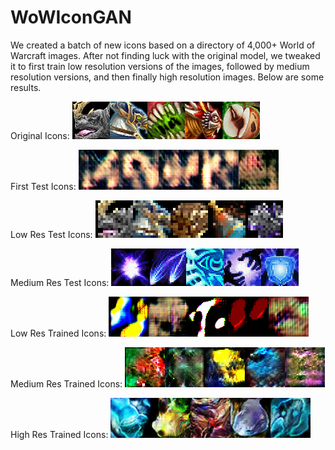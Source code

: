 # WoWIconGAN

We created a batch of new icons based on a directory of 4,000+ World of Warcraft images. After not finding luck with the original model, we tweaked it to first train low resolution versions of the images, followed by medium resolution versions, and then finally high resolution images. Below are some results.

Original Icons:
![first image](https://github.com/ethanlosborne/WoWIconGAN/blob/main/OriginalWoWIcons/01.png)![second image](https://github.com/ethanlosborne/WoWIconGAN/blob/main/OriginalWoWIcons/01_1.png)![third image](https://github.com/ethanlosborne/WoWIconGAN/blob/main/OriginalWoWIcons/01_2.png)![fourth image](https://github.com/ethanlosborne/WoWIconGAN/blob/main/OriginalWoWIcons/01_3.png)![fifth image](https://github.com/ethanlosborne/WoWIconGAN/blob/main/OriginalWoWIcons/01_4.png)

First Test Icons:
![firstT image](https://github.com/ethanlosborne/WoWIconGAN/blob/main/FirstTryWoWIcons/generated_img_065_0.png)![secondT image](https://github.com/ethanlosborne/WoWIconGAN/blob/main/FirstTryWoWIcons/generated_img_065_1.png)![thirdT image](https://github.com/ethanlosborne/WoWIconGAN/blob/main/FirstTryWoWIcons/generated_img_065_3.png)![fourthT image](https://github.com/ethanlosborne/WoWIconGAN/blob/main/FirstTryWoWIcons/generated_img_065_4.png)![fifthT image](https://github.com/ethanlosborne/WoWIconGAN/blob/main/FirstTryWoWIcons/generated_img_066_2.png)

Low Res Test Icons:
![firstLrR image](https://github.com/ethanlosborne/WoWIconGAN/blob/main/LowerResTestIcons/l%200.png)![secondLrR image](https://github.com/ethanlosborne/WoWIconGAN/blob/main/LowerResTestIcons/l%201.png)![thirdLrR image](https://github.com/ethanlosborne/WoWIconGAN/blob/main/LowerResTestIcons/l%202.png)![fourthLrR image](https://github.com/ethanlosborne/WoWIconGAN/blob/main/LowerResTestIcons/l%203.png)![fifthLrR image](https://github.com/ethanlosborne/WoWIconGAN/blob/main/LowerResTestIcons/l%204.png)

Medium Res Test Icons:
![firstLR image](https://github.com/ethanlosborne/WoWIconGAN/blob/main/LowResTestIcons/l%20556.png)![secondLR image](https://github.com/ethanlosborne/WoWIconGAN/blob/main/LowResTestIcons/l%20557.png)![thirdLR image](https://github.com/ethanlosborne/WoWIconGAN/blob/main/LowResTestIcons/l%20558.png)![fourthLR image](https://github.com/ethanlosborne/WoWIconGAN/blob/main/LowResTestIcons/l%20559.png)![fifthLR image](https://github.com/ethanlosborne/WoWIconGAN/blob/main/LowResTestIcons/l%20560.png)

Low Res Trained Icons:
![firstLT image](https://github.com/ethanlosborne/WoWIconGAN/blob/main/LowResWoWIcons/low_generated_img_078_0.png)![secondLT image](https://github.com/ethanlosborne/WoWIconGAN/blob/main/LowResWoWIcons/low_generated_img_098_1.png)![thirdLT image](https://github.com/ethanlosborne/WoWIconGAN/blob/main/LowResWoWIcons/low_generated_img_066_2.png)![fourthLT image](https://github.com/ethanlosborne/WoWIconGAN/blob/main/LowResWoWIcons/low_generated_img_075_2.png)![fifthLT image](https://github.com/ethanlosborne/WoWIconGAN/blob/main/LowResWoWIcons/low_generated_img_099_2.png)

Medium Res Trained Icons:
![firstMR image](https://github.com/ethanlosborne/WoWIconGAN/blob/main/MedResWoWIcons/med_generated_img_019_4.png)![secondMR image](https://github.com/ethanlosborne/WoWIconGAN/blob/main/MedResWoWIcons/med_generated_img_003_0.png)![thirdMR image](https://github.com/ethanlosborne/WoWIconGAN/blob/main/MedResWoWIcons/med_generated_img_008_4.png)![fourthMR image](https://github.com/ethanlosborne/WoWIconGAN/blob/main/MedResWoWIcons/med_generated_img_013_0.png)![fifthMR image](https://github.com/ethanlosborne/WoWIconGAN/blob/main/MedResWoWIcons/med_generated_img_000_0.png)

High Res Trained Icons:
![firstHR image](https://github.com/ethanlosborne/WoWIconGAN/blob/main/HighResWoWIcons/high_generated_img_000_2.png)![secondHR image](https://github.com/ethanlosborne/WoWIconGAN/blob/main/HighResWoWIcons/high_generated_img_005_2.png)![thirdHR image](https://github.com/ethanlosborne/WoWIconGAN/blob/main/HighResWoWIcons/high_generated_img_010_0.png)![fourthHR image](https://github.com/ethanlosborne/WoWIconGAN/blob/main/HighResWoWIcons/high_generated_img_015_4.png)![fifthHR image](https://github.com/ethanlosborne/WoWIconGAN/blob/main/HighResWoWIcons/high_generated_img_019_3.png)
